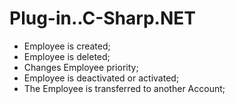 # Plug-in..C-Sharp.NET

- Employee is created;
- Employee is deleted;
- Changes Employee priority;
- Employee is deactivated or activated;
- The Employee is transferred to another Account; 
